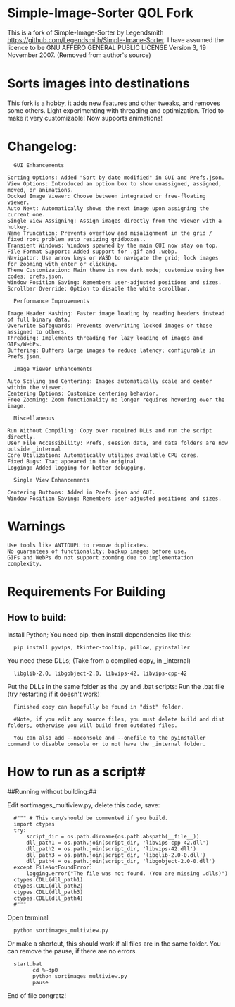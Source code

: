 # Simple-Image-Sorter QOL Fork
This is a fork of Simple-Image-Sorter by Legendsmith https://github.com/Legendsmith/Simple-Image-Sorter.
I have assumed the licence to be GNU AFFERO GENERAL PUBLIC LICENSE Version 3, 19 November 2007. (Removed from author's source)

# Sorts images into destinations #
This fork is a hobby, it adds new features and other tweaks, and removes some others. Light experimenting with threading and optimization. Tried to make it very customizable! Now supports animations!

# Changelog: #

      GUI Enhancements

    Sorting Options: Added "Sort by date modified" in GUI and Prefs.json.
    View Options: Introduced an option box to show unassigned, assigned, moved, or animations.
    Docked Image Viewer: Choose between integrated or free-floating viewer.
    Auto Next: Automatically shows the next image upon assigning the current one.
    Single View Assigning: Assign images directly from the viewer with a hotkey.
    Name Truncation: Prevents overflow and misalignment in the grid / fixed root problem auto resizing gridboxes..
    Transient Windows: Windows spawned by the main GUI now stay on top.
    File Format Support: Added support for .gif and .webp.
    Navigator: Use arrow keys or WASD to navigate the grid; lock images for zooming with enter or clicking.
    Theme Customization: Main theme is now dark mode; customize using hex codes; prefs.json.
    Window Position Saving: Remembers user-adjusted positions and sizes.
    Scrollbar Override: Option to disable the white scrollbar.

      Performance Improvements

    Image Header Hashing: Faster image loading by reading headers instead of full binary data.
    Overwrite Safeguards: Prevents overwriting locked images or those assigned to others.
    Threading: Implements threading for lazy loading of images and GIFs/WebPs.
    Buffering: Buffers large images to reduce latency; configurable in Prefs.json.

      Image Viewer Enhancements

    Auto Scaling and Centering: Images automatically scale and center within the viewer.
    Centering Options: Customize centering behavior.
    Free Zooming: Zoom functionality no longer requires hovering over the image.

      Miscellaneous

    Run Without Compiling: Copy over required DLLs and run the script directly.
    User File Accessibility: Prefs, session data, and data folders are now outside _internal
    Core Utilization: Automatically utilizes available CPU cores.
    Fixed Bugs: That appeared in the original
    Logging: Added logging for better debugging.

      Single View Enhancements

    Centering Buttons: Added in Prefs.json and GUI.
    Window Position Saving: Remembers user-adjusted positions and sizes.

# Warnings #

    Use tools like ANTIDUPL to remove duplicates.
    No guarantees of functionality; backup images before use.
    GIFs and WebPs do not support zooming due to implementation complexity.
    
# Requirements For Building #

##  How to build: ##
Install Python; You need pip, then install dependencies like this:

      pip install pyvips, tkinter-tooltip, pillow, pyinstaller

You need these DLLs; (Take from a compiled copy, in _internal)

      libglib-2.0, libgobject-2.0, libvips-42, libvips-cpp-42

Put the DLLs in the same folder as the .py and .bat scripts:
Run the .bat file (try restarting if it doesn't work)

      Finished copy can hopefully be found in "dist" folder.

      #Note, if you edit any source files, you must delete build and dist folders, otherwise you will build from outdated files.

      You can also add --noconsole and --onefile to the pyinstaller command to disable console or to not have the _internal folder.

# How to run as a script#
##Running without building:##

Edit sortimages_multiview.py, delete this code, save:

      #""" # This can/should be commented if you build.
      import ctypes
      try:
          script_dir = os.path.dirname(os.path.abspath(__file__))
          dll_path1 = os.path.join(script_dir, 'libvips-cpp-42.dll')
          dll_path2 = os.path.join(script_dir, 'libvips-42.dll')
          dll_path3 = os.path.join(script_dir, 'libglib-2.0-0.dll')
          dll_path4 = os.path.join(script_dir, 'libgobject-2.0-0.dll')
      except FileNotFoundError:
          logging.error("The file was not found. (You are missing .dlls)")
      ctypes.CDLL(dll_path1)
      ctypes.CDLL(dll_path2)
      ctypes.CDLL(dll_path3)
      ctypes.CDLL(dll_path4)
      #"""
      
Open terminal

      python sortimages_multiview.py

Or make a shortcut, this should work if all files are in the same folder. You can remove the pause, if there are no errors.

      start.bat
            cd %~dp0
            python sortimages_multiview.py
            pause
      
End of file congratz!
